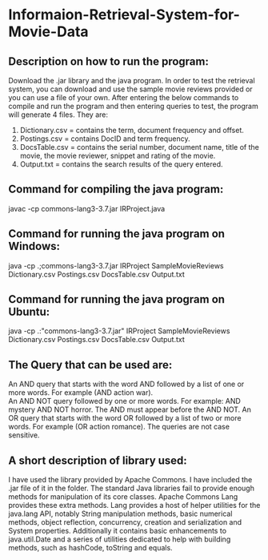 # Informaion-Retrieval-System-for-Movie-Data

Description on how to run the program:
--------------------------------------
Download the .jar library and the java program. In order to test the retrieval system, you can download and use the sample movie reviews provided or you can use a file of your own. After entering the below commands to compile and run the program and then entering queries to test, the program will generate 4 files. They are:
1. Dictionary.csv = contains the term, document frequency and offset.
2. Postings.csv  = contains DocID and term frequency.
3. DocsTable.csv = contains the serial number, document name, title of the movie, the movie reviewer, snippet and rating of the movie.
4. Output.txt = contains the search results of the query entered.

Command for compiling the java program: 
---------------------------------------
javac -cp commons-lang3-3.7.jar IRProject.java

Command for running the java program on Windows: 
------------------------------------------------
java -cp .;commons-lang3-3.7.jar IRProject SampleMovieReviews Dictionary.csv Postings.csv DocsTable.csv Output.txt

Command for running the java program on Ubuntu:
-----------------------------------------------
java -cp .:"commons-lang3-3.7.jar" IRProject SampleMovieReviews Dictionary.csv Postings.csv DocsTable.csv Output.txt

The Query that can be used are:
-------------------------------
An AND query that starts with the word AND followed by a list of one or more words. For example (AND action war).  
An AND NOT query followed by one or more words.  For example: AND mystery AND NOT horror.  The AND must appear before the AND NOT.
An OR query that starts with the word OR followed by a list of two or more words. For example (OR action romance).
The queries are not case sensitive.


A short description of library used:
------------------------------------
I have used the library provided by Apache Commons. I have included the .jar file of it in the folder.
The standard Java libraries fail to provide enough methods for manipulation of its core classes. Apache Commons Lang provides these extra methods.
Lang provides a host of helper utilities for the java.lang API, notably String manipulation methods, basic numerical methods, object reflection, concurrency, creation and serialization and System properties. Additionally it contains basic enhancements to java.util.Date and a series of utilities dedicated to help with building methods, such as hashCode, toString and equals.
